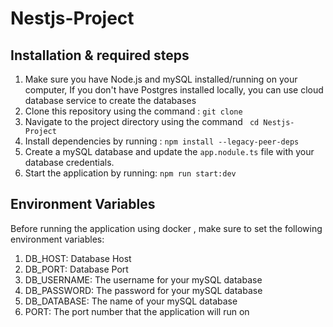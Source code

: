 # Nestjs-Project

## Installation & required steps

1. Make sure you have Node.js and mySQL installed/running on your computer, If you don't have Postgres installed locally, you can use cloud database service to create the databases
2. Clone this repository using the command : `git clone  `
3. Navigate to the project directory using the command ` cd Nestjs-Project`
4. Install dependencies by running : `npm install --legacy-peer-deps`
5. Create a mySQL database and update the `app.nodule.ts` file with your database credentials.
6. Start the application by running: `npm run start:dev`

## Environment Variables

Before running the application using docker , make sure to set the following environment variables:
1. DB_HOST: Database Host
2. DB_PORT: Database Port
2. DB_USERNAME: The username for your mySQL database
3. DB_PASSWORD: The password for your mySQL database
4. DB_DATABASE: The name of your mySQL database
5. PORT: The port number that the application will run on

